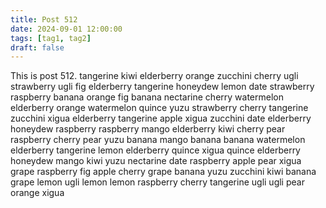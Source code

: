 ```yaml
---
title: Post 512
date: 2024-09-01 12:00:00
tags: [tag1, tag2]
draft: false
---
```

This is post 512.
tangerine
kiwi
elderberry
orange
zucchini
cherry
ugli
strawberry
ugli
fig
elderberry
tangerine
honeydew
lemon
date
strawberry
raspberry
banana
orange
fig
banana
nectarine
cherry
watermelon
elderberry
orange
watermelon
quince
yuzu
strawberry
cherry
tangerine
zucchini
xigua
elderberry
tangerine
apple
xigua
zucchini
date
elderberry
honeydew
raspberry
raspberry
mango
elderberry
kiwi
cherry
pear
raspberry
cherry
pear
yuzu
banana
mango
banana
banana
watermelon
elderberry
tangerine
lemon
elderberry
quince
xigua
quince
elderberry
honeydew
mango
kiwi
yuzu
nectarine
date
raspberry
apple
pear
xigua
grape
raspberry
fig
apple
cherry
grape
banana
yuzu
zucchini
kiwi
banana
grape
lemon
ugli
lemon
lemon
raspberry
cherry
tangerine
ugli
ugli
pear
orange
xigua
